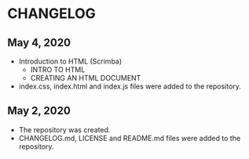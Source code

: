 # CHANGELOG

## May 4, 2020
- Introduction to HTML (Scrimba)
  - INTRO TO HTML
  - CREATING AN HTML DOCUMENT
- index.css, index.html and index.js files were added to the repository.

## May 2, 2020
- The repository was created.
- CHANGELOG.md, LICENSE and README.md files were added to the repository.
